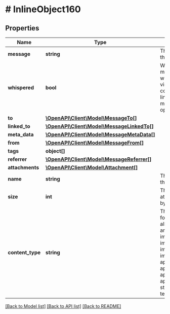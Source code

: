 # # InlineObject160

## Properties

Name | Type | Description | Notes
------------ | ------------- | ------------- | -------------
**message** | **string** | The content of the message | 
**whispered** | **bool** | Whether the message is whispered (not visible for the contact/order linked to the message) or not optional | [optional] 
**to** | [**\OpenAPI\Client\Model\MessageTo[]**](MessageTo.md) |  | 
**linked_to** | [**\OpenAPI\Client\Model\MessageLinkedTo[]**](MessageLinkedTo.md) |  | [optional] 
**meta_data** | [**\OpenAPI\Client\Model\MessageMetaData[]**](MessageMetaData.md) |  | [optional] 
**from** | [**\OpenAPI\Client\Model\MessageFrom[]**](MessageFrom.md) |  | 
**tags** | **object[]** |  | [optional] 
**referrer** | [**\OpenAPI\Client\Model\MessageReferrer[]**](MessageReferrer.md) |  | 
**attachments** | [**\OpenAPI\Client\Model\Attachment[]**](Attachment.md) |  | [optional] 
**name** | **string** | The file name of the attachment | 
**size** | **int** | The size of the attachment in bytes | 
**content_type** | **string** | The content type fo the attachment  allowed values are image/png, image/jpeg, image/gif, image/bmp, image/tiff, application/pdf, application/zip, application/json, application/octet-stream, text/plain, text/csv | 

[[Back to Model list]](../../README.md#documentation-for-models) [[Back to API list]](../../README.md#documentation-for-api-endpoints) [[Back to README]](../../README.md)



